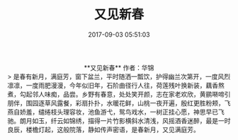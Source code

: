 ﻿---
title: 又见新春
date: 2017-09-03 05:51:03
category: ["诗词"]
tags: ["诗词"]
---
<center>
**又见新春**   
作者：华锦
<!--more-->
</center>
> 是春有新月，满庭芳，窗下盆兰，平时随洒一瓢饮，护得幽兰次第开，一度风烈凛凛，一度雨肥漫漫，今年似旧年，石阶曲径行人往，荷莲残叶换新装，藕香熬煮，勾起邻人味痴，品尝。乡野有春意，处处笑开颜，志在家老欢欣，黄鹂啭啼引朋伴，围园逐草风露餐，彩扇扑扑，水暖花鲜，山桃一夜开遍，殷红更胜粉颊，飞燕自娇羞，缱绻枝头理容妆，池鱼游弋，鸳鸟戏水，一树正挂心愿，神思早已飞驰。朗月如玉，纤云如锦绣，描得一片竹影横斜水清浅，风摇酒香迷醉，最是一时良辰，楼檐灯起，这般院落，静如传声密语，是春新月，又见满庭芳。

